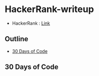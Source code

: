 # HackerRank-writeup

* HackerRank : [Link](https://www.hackerrank.com/dashboard)

## Outline 
* [30 Days of Code](#30%20Days%20of%20Code)


## 30 Days of Code
